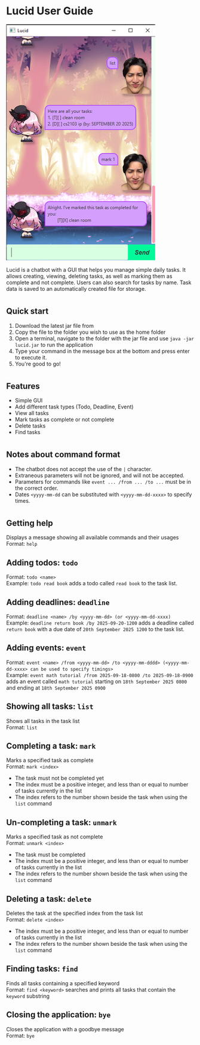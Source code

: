 # Lucid User Guide

![Product Screenshot](./Ui.png)

Lucid is a chatbot with a GUI that helps you manage simple daily tasks. It allows creating, viewing, deleting tasks, as 
well as marking them as complete and not complete. Users can also search for tasks by name. Task data is saved to an 
automatically created file for storage.

# 

## Quick start
1. Download the latest jar file from 
2. Copy the file to the folder you wish to use as the home folder
3. Open a terminal, navigate to the folder with the jar file and use `java -jar lucid.jar` to run the application
4. Type your command in the message box at the bottom and press enter to execute it.
5. You're good to go!

# 

## Features
- Simple GUI
- Add different task types (Todo, Deadline, Event)
- View all tasks
- Mark tasks as complete or not complete
- Delete tasks
- Find tasks

#

## Notes about command format
- The chatbot does not accept the use of the `|` character.
- Extraneous parameters will not be ignored, and will not be accepted.
- Parameters for commands like `event ... /from ... /to ...` must be in the correct order.
- Dates `<yyyy-mm-dd` can be substituted with `<yyyy-mm-dd-xxxx>` to specify times.

#

## Getting help
Displays a message showing all available commands and their usages  
Format: `help`
## Adding todos: `todo`
Format: `todo <name>`  
Example: `todo read book` adds a todo called `read book` to the task list.

## Adding deadlines: `deadline`
Format: `deadline <name> /by <yyyy-mm-dd> (or <yyyy-mm-dd-xxxx)`  
Example: `deadline return book /by 2025-09-20-1200` adds a deadline called `return book` with a due date of 
`20th September 2025 1200` to the task list.

## Adding events: `event`
Format: `event <name> /from <yyyy-mm-dd> /to <yyyy-mm-dddd> (<yyyy-mm-dd-xxxx> can be used to specify timings>`  
Example: `event math tutorial /from 2025-09-18-0800 /to 2025-09-18-0900` adds an event called `math tutorial` starting on `18th September 2025 0800` and ending at `18th September 2025 0900`  

## Showing all tasks: `list`
Shows all tasks in the task list  
Format: `list`

## Completing a task: `mark`
Marks a specified task as complete  
Format: `mark <index>`
- The task must not be completed yet
- The index must be a positive integer, and less than or equal to number of tasks currently in the list
- The index refers to the number shown beside the task when using the `list` command

## Un-completing a task: `unmark`
Marks a specified task as not complete  
Format: `unmark <index>`
- The task must be completed
- The index must be a positive integer, and less than or equal to number of tasks currently in the list
- The index refers to the number shown beside the task when using the `list` command


## Deleting a task: `delete`
Deletes the task at the specified index from the task list  
Format: `delete <index>`
- The index must be a positive integer, and less than or equal to number of tasks currently in the list
- The index refers to the number shown beside the task when using the `list` command

## Finding tasks: `find`
Finds all tasks containing a specified keyword  
Format: `find <keyword>` searches and prints all tasks that contain the `keyword` substring

## Closing the application: `bye`
Closes the application with a goodbye message  
Format: `bye`

